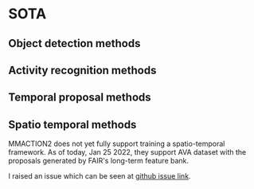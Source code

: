 # SOTA
## Object detection methods
## Activity recognition methods
## Temporal proposal methods
## Spatio temporal methods
MMACTION2 does not yet fully support training a spatio-temporal
framework. As of today, Jan 25 2022, they support AVA dataset with
the proposals generated by FAIR's long-term feature bank.

I raised an issue which can be seen at
[github issue link](https://github.com/open-mmlab/mmaction2/issues/604).
